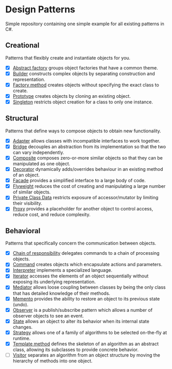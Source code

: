 # Design Patterns

Simple repository containing one simple example for all existing patterns in C#.


## Creational

Patterns that flexibly create and instantiate objects for you.

- [x] [Abstract factory](DesignPatterns/Creational/AbstractFactory.cs) groups object factories that have a common theme.
- [x] [Builder](DesignPatterns/Creational/Builder.cs) constructs complex objects by separating construction and representation.
- [x] [Factory method](DesignPatterns/Creational/FactoryMethod.cs) creates objects without specifying the exact class to create.
- [x] [Prototype](DesignPatterns/Creational/Prototype.cs) creates objects by cloning an existing object.
- [x] [Singleton](DesignPatterns/Creational/Singleton.cs) restricts object creation for a class to only one instance.

## Structural

Patterns that define ways to compose objects to obtain new functionality.
 
- [x] [Adapter](DesignPatterns/Structural/Adapter.cs) allows classes with incompatible interfaces to work together.
- [x] [Bridge](DesignPatterns/Structural/Bridge.cs) decouples an abstraction from its implementation so that the two can vary independently.
- [x] [Composite](DesignPatterns/Structural/Composite.cs) composes zero-or-more similar objects so that they can be manipulated as one object.
- [x] [Decorator](DesignPatterns/Structural/Decorator.cs) dynamically adds/overrides behaviour in an existing method of an object.
- [x] [Facade](DesignPatterns/Structural/Facade.cs) provides a simplified interface to a large body of code.
- [x] [Flyweight](DesignPatterns/Structural/Flyweight.cs) reduces the cost of creating and manipulating a large number of similar objects.
- [x] [Private Class Data](DesignPatterns/Structural/PrivateClassData.cs) restricts exposure of accessor/mutator by limiting their visibility.
- [x] [Proxy](DesignPatterns/Structural/Proxy.cs) provides a placeholder for another object to control access, reduce cost, and reduce complexity.

## Behavioral

Patterns that specifically concern the communication between objects.

- [x]  [Chain of responsibility](DesignPatterns/Behavioral/ChainOfResponsibility.cs) delegates commands to a chain of processing objects.
- [x]  [Command](DesignPatterns/Behavioral/Command.cs) creates objects which encapsulate actions and parameters.
- [x]  [Interpreter](DesignPatterns/Behavioral/Interpreter.cs) implements a specialized language.
- [x]  [Iterator](DesignPatterns/Behavioral/Iterator.cs) accesses the elements of an object sequentially without exposing its underlying representation.
- [x]  [Mediator](DesignPatterns/Behavioral/Mediator.cs) allows loose coupling between classes by being the only class that has detailed knowledge of their methods.
- [x]  [Memento](DesignPatterns/Behavioral/Memento.cs) provides the ability to restore an object to its previous state (undo).
- [x]  [Observer](DesignPatterns/Behavioral/Observer.cs) is a publish/subscribe pattern which allows a number of observer objects to see an event.
- [x]  [State](DesignPatterns/Behavioral/State.cs) allows an object to alter its behavior when its internal state changes.
- [x]  [Strategy](DesignPatterns/Behavioral/Strategy.cs) allows one of a family of algorithms to be selected on-the-fly at runtime.
- [x]  [Template method](DesignPatterns/Behavioral/TemplateMethod.cs) defines the skeleton of an algorithm as an abstract class, allowing its subclasses to provide concrete behavior.
- [ ]  [Visitor](DesignPatterns/Behavioral/Visitor.cs) separates an algorithm from an object structure by moving the hierarchy of methods into one object.